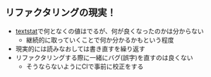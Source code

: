 ## リファクタリングの現実！

-   [textstat](https://github.com/azu/textstat "textstat")で何となくの値はでるが、何が良くなったのかは分からない
    -   継続的に取っていくことで何か分かるかもという程度
-   現実的には読みなおしては書き直すを繰り返す
-   リファクタリングする際に一緒にバグ(誤字)を直すのは良くない
    -   そうならないようにCIで事前に校正をする
